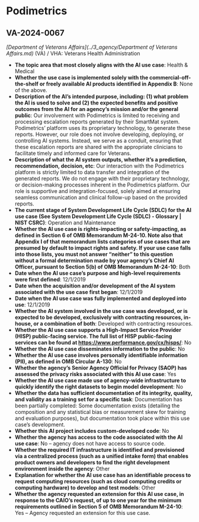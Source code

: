 # Podimetrics
## VA-2024-0067
_[Department of Veterans Affairs](../3_agency/Department of Veterans Affairs.md)_ (VA) / VHA: Veterans Health Administration


+ **The topic area that most closely aligns with the AI use case**: Health & Medical
+ **Whether the use case is implemented solely with the commercial-off-the-shelf or freely available AI products identified in Appendix B**: None of the above.
+ **Description of the AI’s intended purpose, including: (1) what problem the AI is used to solve and (2) the expected benefits and positive outcomes from the AI for an agency’s mission and/or the general public**: Our involvement with Podimetrics is limited to receiving and processing escalation reports generated by their SmartMat system. Podimetrics’ platform uses its proprietary technology, to generate these reports. However, our role does not involve developing, deploying, or controlling  AI systems. Instead, we serve as a conduit, ensuring that these escalation reports are shared with the appropriate clinicians to facilitate timely and informed care for Veterans.
+ **Description of what the AI system outputs, whether it’s a prediction, recommendation, decision, etc**: Our interaction with the Podimetrics platform is strictly limited to data transfer and integration of the generated reports. We do not engage with their proprietary technology, or decision-making processes inherent in the Podimetrics platform. Our role is supportive and integration-focused, solely aimed at ensuring seamless communication and clinical follow-up based on the provided reports.
+ **The current stage of System Development Life Cycle (SDLC) for the AI use case (See System Development Life Cycle (SDLC) - Glossary | NIST CSRC)**: Operation and Maintenance
+ **Whether the AI use case is rights-impacting or safety-impacting, as defined in Section 6 of OMB Memorandum M-24-10. Note also that Appendix I of that memorandum lists categories of use cases that are presumed by default to impact rights and safety. If your use case falls into those lists, you must not answer “neither” to this question without a formal determination made by your agency’s Chief AI Officer, pursuant to Section 5(b) of OMB Memorandum M-24-10**: Both
+ **Date when the AI use case’s purpose and high-level requirements were first defined**: 12/1/2019
+ **Date when the acquisition and/or development of the AI system associated with the use case first began**: 12/1/2019
+ **Date when the AI use case was fully implemented and deployed into use**: 12/1/2019
+ **Whether the AI system involved in the use case was developed, or is expected to be developed, exclusively with contracting resources, in-house, or a combination of both**: Developed with contracting resources.
+ **Whether the AI use case supports a High-Impact Service Provider (HISP) public-facing service. The full list of HISP public-facing services can be found at https://www.performance.gov/cx/hisps/**: No
+ **Whether the AI use case disseminates information to the public**: No
+ **Whether the AI use case involves personally identifiable information (PII), as defined in OMB Circular A-130**: No
+ **Whether the agency’s Senior Agency Official for Privacy (SAOP) has assessed the privacy risks associated with this AI use case**: Yes
+ **Whether the AI use case made use of agency-wide infrastructure to quickly identify the right datasets to begin model development**: No
+ **Whether the data has sufficient documentation of its integrity, quality, and validity as a training set for a specific task**: Documentation has been partially completed: Some documentation exists (detailing the composition and any statistical bias or measurement skew for training and evaluation purposes), but documentation took place within this use case’s development.
+ **Whether this AI project includes custom-developed code**: No
+ **Whether the agency has access to the code associated with the AI use case**: No – agency does not have access to source code.
+ **Whether the required IT infrastructure is identified and provisioned via a centralized process (such as a unified intake form) that enables product owners and developers to find the right development environment inside the agency**: Other
+ **Explanation for whether the AI use case has an identifiable process to request computing resources (such as cloud computing credits or computing hardware) to develop and test models**: Other
+ **Whether the agency requested an extension for this AI use case, in response to the CAIO’s request, of up to one year for the minimum requirements outlined in Section 5 of OMB Memorandum M-24-10**: Yes – Agency requested an extension for this use case.
